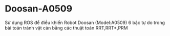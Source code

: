 # Doosan-A0509
Sử dụng ROS để điều khiển Robot Doosan (Model:A0509) 6 bậc tự do trong bài toán tránh vật cản bằng các thuật toán RRT,RRT*,PRM
